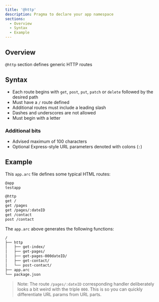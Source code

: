 ```yaml
---
title: '@http'
description: Pragma to declare your app namespace
sections:
  - Overview
  - Syntax
  - Example
---
```


## Overview

`@http` section defines generic HTTP routes

## Syntax

- Each route begins with `get`, `post`, `put`, `patch` or `delete` followed by the desired path
- Must have a `/` route defined
- Additional routes must include a leading slash
- Dashes and underscores are not allowed
- Must begin with a letter

### Additional bits

- Advised maximum of 100 characters
- Optional Express-style URL parameters denoted with colons (`:`)

## Example

This `app.arc` file defines some typical HTML routes:

```bash
@app
testapp

@http
get /
get /pages
get /pages/:dateID
get /contact
post /contact
```

The `app.arc` above generates the following functions:

```bash
/
├── http
│   ├── get-index/
│   ├── get-pages/
│   ├── get-pages-000dateID/
│   ├── get-contact/
│   └── post-contact/
├── app.arc
└── package.json
```

> Note: The route `/pages/:dateID` corresponding handler deliberately looks a bit weird with the triple `000`. This is so you can quickly differentiate URL params from URL parts.
